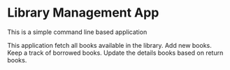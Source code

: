 # Library Management App

This is a simple command line based application

This application fetch all books available in the library.
Add new books.
Keep a track of borrowed books.
Update the details books based on return books.
